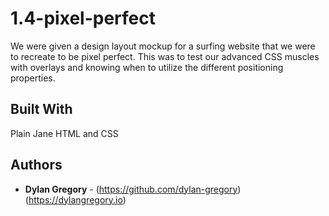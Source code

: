 # 1.4-pixel-perfect

We were given a design layout mockup for a surfing website that we were to recreate to be pixel perfect. This was to test our advanced CSS muscles with overlays and knowing when to utilize the different positioning properties.

## Built With

Plain Jane HTML and CSS

## Authors

* **Dylan Gregory** - (https://github.com/dylan-gregory) (https://dylangregory.io)
